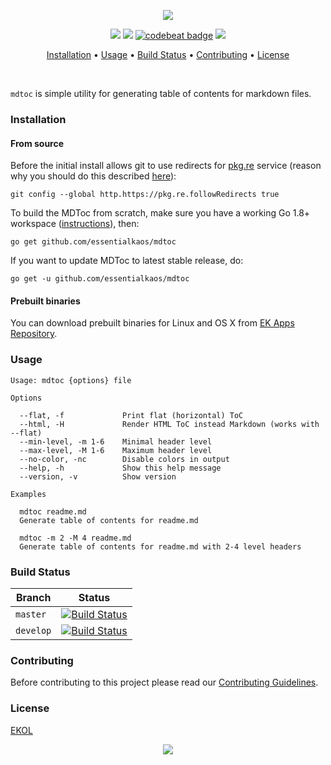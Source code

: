 <p align="center"><a href="#readme"><img src="https://gh.kaos.st/mdtoc.svg"/></a></p>

<p align="center">
  <a href="https://travis-ci.com/essentialkaos/mdtoc"><img src="https://travis-ci.com/essentialkaos/mdtoc.svg"></a>
  <a href="https://goreportcard.com/report/github.com/essentialkaos/mdtoc"><img src="https://goreportcard.com/badge/github.com/essentialkaos/mdtoc"></a>
  <a href="https://codebeat.co/projects/github-com-essentialkaos-mdtoc-master"><img alt="codebeat badge" src="https://codebeat.co/badges/196d721e-00ad-4dff-9032-9b5bbd11b723" /></a>
  <a href="https://essentialkaos.com/ekol"><img src="https://gh.kaos.st/ekol.svg"></a>
</p>

<p align="center"><a href="#installation">Installation</a> • <a href="#usage">Usage</a> • <a href="#build-status">Build Status</a> • <a href="#contributing">Contributing</a> • <a href="#license">License</a></p>

<br/>

`mdtoc` is simple utility for generating table of contents for markdown files.

### Installation

#### From source

Before the initial install allows git to use redirects for [pkg.re](https://github.com/essentialkaos/pkgre) service (reason why you should do this described [here](https://github.com/essentialkaos/pkgre#git-support)):

```
git config --global http.https://pkg.re.followRedirects true
```

To build the MDToc from scratch, make sure you have a working Go 1.8+ workspace ([instructions](https://golang.org/doc/install)), then:

```
go get github.com/essentialkaos/mdtoc
```

If you want to update MDToc to latest stable release, do:

```
go get -u github.com/essentialkaos/mdtoc
```

#### Prebuilt binaries

You can download prebuilt binaries for Linux and OS X from [EK Apps Repository](https://apps.kaos.st/mdtoc/latest).

### Usage

```
Usage: mdtoc {options} file

Options

  --flat, -f             Print flat (horizontal) ToC
  --html, -H             Render HTML ToC instead Markdown (works with --flat)
  --min-level, -m 1-6    Minimal header level
  --max-level, -M 1-6    Maximum header level
  --no-color, -nc        Disable colors in output
  --help, -h             Show this help message
  --version, -v          Show version

Examples

  mdtoc readme.md
  Generate table of contents for readme.md

  mdtoc -m 2 -M 4 readme.md
  Generate table of contents for readme.md with 2-4 level headers

```

### Build Status

| Branch | Status |
|------------|--------|
| `master` | [![Build Status](https://travis-ci.com/essentialkaos/mdtoc.svg?branch=master)](https://travis-ci.com/essentialkaos/mdtoc) |
| `develop` | [![Build Status](https://travis-ci.com/essentialkaos/mdtoc.svg?branch=develop)](https://travis-ci.com/essentialkaos/mdtoc) |

### Contributing

Before contributing to this project please read our [Contributing Guidelines](https://github.com/essentialkaos/contributing-guidelines#contributing-guidelines).

### License

[EKOL](https://essentialkaos.com/ekol)

<p align="center"><a href="https://essentialkaos.com"><img src="https://gh.kaos.st/ekgh.svg"/></a></p>
